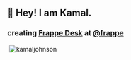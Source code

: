 ## 👋 Hey! I am Kamal.

### creating [Frappe Desk](frappedesk.com) at [@frappe](https://frappe.io/)

<p>&nbsp;<img align="center" src="https://github-readme-stats.vercel.app/api?username=kamaljohnson&show_icons=true&theme=dark&locale=en" alt="kamaljohnson" /></p>
